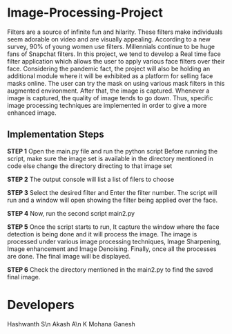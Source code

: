 # Image-Processing-Project

Filters are a source of infinite fun and hilarity. These filters make individuals seem adorable on video and are visually appealing. According to a new survey, 90% of young women use filters. Millennials continue to be huge fans of Snapchat filters. In this project, we tend to develop a Real time face filter application which allows the user to apply various face filters over their face. Considering the pandemic fact,  the project will also be holding an additional module where it will be exhibited as a platform for selling face masks online. The user can try the mask on using various mask filters in this augmented environment. After that, the image is captured. Whenever a image is captured, the quality of image tends to go down. Thus, specific image processing techniques are implemented in order to give a more enhanced image.

## Implementation Steps

**STEP 1**
Open the main.py file and run the python script
Before running the script, make sure the image set is available in the directory mentioned in code else change the directory directing to that image set

**STEP 2**
The output console will list a list of filers to choose

**STEP 3**
Select the desired filter and Enter the filter number. The script will run and a window will open showing the filter being applied over the face.

**STEP 4**
Now, run the second script main2.py

**STEP 5**
Once the script starts to run, It capture the window where the face detection is being done and it will process the image.
The image is processed under various image processing techniques, Image Sharpening, Image enhancement and Image Denoising.
Finally, once all the processes are done. The final image will be displayed.

**STEP 6**
Check the directory mentioned in the main2.py to find the saved final image.

# Developers

Hashwanth S\n
Akash A\n
K Mohana Ganesh
